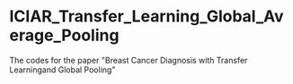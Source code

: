 # ICIAR_Transfer_Learning_Global_Average_Pooling
The codes for the paper  "Breast Cancer Diagnosis with Transfer Learningand Global Pooling"

